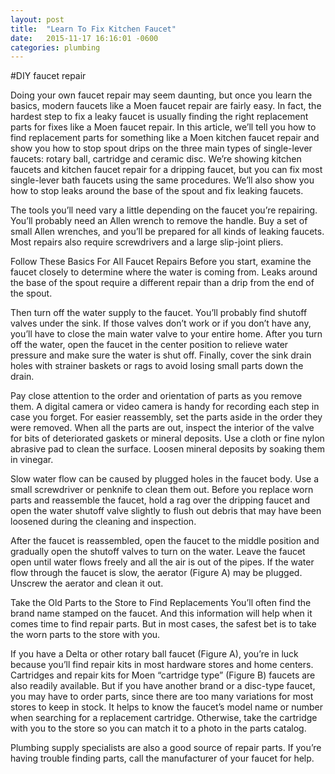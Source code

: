 ```yaml
---
layout: post
title:  "Learn To Fix Kitchen Faucet"
date:   2015-11-17 16:16:01 -0600
categories: plumbing
---
```

#DIY faucet repair

Doing your own faucet repair may seem daunting, but once you learn the basics, modern faucets like a Moen faucet repair are fairly easy. In fact, the hardest step to fix a leaky faucet is usually finding the right replacement parts for fixes like a Moen faucet repair. In this article, we’ll tell you how to find replacement parts for something like a Moen kitchen faucet repair and show you how to stop spout drips on the three main types of single-lever faucets: rotary ball, cartridge and ceramic disc. We’re showing kitchen faucets and kitchen faucet repair for a dripping faucet, but you can fix most single-lever bath faucets using the same procedures. We’ll also show you how to stop leaks around the base of the spout and fix leaking faucets.


The tools you’ll need vary a little depending on the faucet you’re repairing. You’ll probably need an Allen wrench to remove the handle. Buy a set of small Allen wrenches, and you’ll be prepared for all kinds of leaking faucets. Most repairs also require screwdrivers and a large slip-joint pliers.


Follow These Basics For All Faucet Repairs
Before you start, examine the faucet closely to determine where the water is coming from. Leaks around the base of the spout require a different repair than a drip from the end of the spout.


Then turn off the water supply to the faucet. You’ll probably find shutoff valves under the sink. If those valves don’t work or if you don’t have any, you’ll have to close the main water valve to your entire home. After you turn off the water, open the faucet in the center position to relieve water pressure and make sure the water is shut off. Finally, cover the sink drain holes with strainer baskets or rags to avoid losing small parts down the drain.


Pay close attention to the order and orientation of parts as you remove them. A digital camera or video camera is handy for recording each step in case you forget. For easier reassembly, set the parts aside in the order they were removed. When all the parts are out, inspect the interior of the valve for bits of deteriorated gaskets or mineral deposits. Use a cloth or fine nylon abrasive pad to clean the surface. Loosen mineral deposits by soaking them in vinegar.


Slow water flow can be caused by plugged holes in the faucet body. Use a small screwdriver or penknife to clean them out. Before you replace worn parts and reassemble the faucet, hold a rag over the dripping faucet and open the water shutoff valve slightly to flush out debris that may have been loosened during the cleaning and inspection.


After the faucet is reassembled, open the faucet to the middle position and gradually open the shutoff valves to turn on the water. Leave the faucet open until water flows freely and all the air is out of the pipes. If the water flow through the faucet is slow, the aerator (Figure A) may be plugged. Unscrew the aerator and clean it out.


Take the Old Parts to the Store to Find Replacements
You’ll often find the brand name stamped on the faucet. And this information will help when it comes time to find repair parts. But in most cases, the safest bet is to take the worn parts to the store with you.


If you have a Delta or other rotary ball faucet (Figure A), you’re in luck because you’ll find repair kits in most hardware stores and home centers. Cartridges and repair kits for Moen “cartridge type” (Figure B) faucets are also readily available. But if you have another brand or a disc-type faucet, you may have to order parts, since there are too many variations for most stores to keep in stock. It helps to know the faucet’s model name or number when searching for a replacement cartridge. Otherwise, take the cartridge with you to the store so you can match it to a photo in the parts catalog.


Plumbing supply specialists are also a good source of repair parts. If you’re having trouble finding parts, call the manufacturer of your faucet for help.